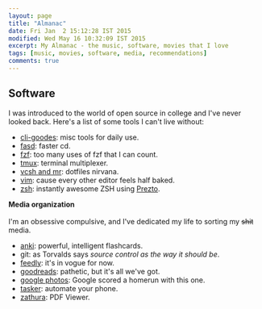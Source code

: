 ```yaml
---
layout: page
title: "Almanac"
date: Fri Jan  2 15:12:28 IST 2015
modified: Wed May 16 10:32:09 IST 2015
excerpt: My Almanac - the music, software, movies that I love
tags: [music, movies, software, media, recommendations]
comments: true
---
```


## Software
I was introduced to the world of open source in college and I've never looked back.
Here's a list of some tools I can't live without:

- [cli-goodes](https://github.com/srijanshetty/cli-goodies.git): misc tools for daily use.
- [fasd](https://github.com/clvv/fasd): faster cd.
- [fzf](https://github.com/junegunn/fzf): too many uses of fzf that I can count.
- [tmux](https://github.com/srijanshetty/vcsh-tmux): terminal multiplexer.
- [vcsh and mr](/technical/vcsh-mr-dotfiles-nirvana/): dotfiles nirvana.
- [vim](https://github.com/srijanshetty/vim-plug/): cause every other editor feels half baked.
- [zsh](https://github.com/srijanshetty/zsh): instantly awesome ZSH using [Prezto](https://github.com/sorin-ionescu/prezto).

**Media organization**<br/><br/>
I'm an obsessive compulsive, and I've dedicated my life to sorting my <strike>shit</strike>  media.

- [anki](http://ankisrs.net/): powerful, intelligent flashcards.
- git: as Torvalds says *source control as the way it should be*.
- [feedly](http://feedly.com/): it's in vogue for now.
- [goodreads](https://www.goodreads.com/srijanshetty): pathetic, but it's all we've got.
- [google photos](https://photos.google.com): Google scored a homerun with this one.
- [tasker](https://tasker.joaoapps.com): automate your phone.
- [zathura](https://pwmt.org/projects/zathura/): PDF Viewer.
